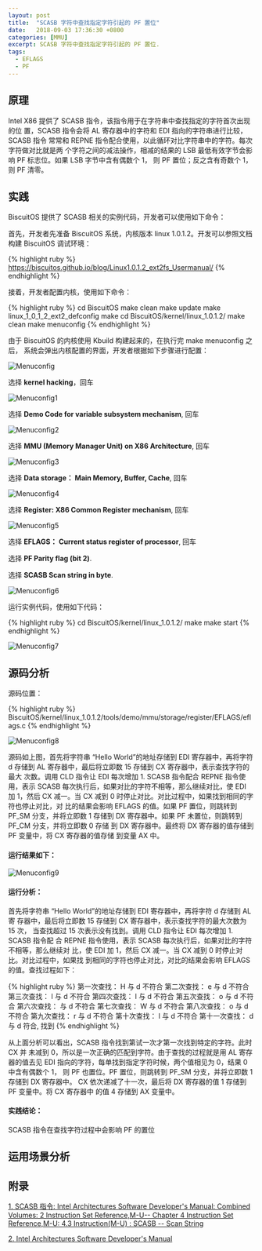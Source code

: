 ```yaml
---
layout: post
title:  "SCASB 字符中查找指定字符引起的 PF 置位"
date:   2018-09-03 17:36:30 +0800
categories: [MMU]
excerpt: SCASB 字符中查找指定字符引起的 PF 置位.
tags:
  - EFLAGS
  - PF
---
```


## 原理

Intel X86 提供了 SCASB 指令，该指令用于在字符串中查找指定的字符首次出现的位
置，SCASB 指令会将 AL 寄存器中的字符和 EDI 指向的字符串进行比较，SCASB 指令
常常和 REPNE 指令配合使用，以此循环对比字符串中的字符。每次字符做对比就是两
个字符之间的减法操作，相减的结果的 LSB 最低有效字节会影响 PF 标志位。如果 
LSB 字节中含有偶数个 1， 则 PF 置位；反之含有奇数个 1，则 PF 清零。

## 实践

BiscuitOS 提供了 SCASB 相关的实例代码，开发者可以使用如下命令：

首先，开发者先准备 BiscuitOS 系统，内核版本 linux 1.0.1.2。开发可以参照文档
构建 BiscuitOS 调试环境：

{% highlight ruby %}
https://biscuitos.github.io/blog/Linux1.0.1.2_ext2fs_Usermanual/
{% endhighlight %}


接着，开发者配置内核，使用如下命令：

{% highlight ruby %}
cd BiscuitOS
make clean
make update
make linux_1_0_1_2_ext2_defconfig
make
cd BiscuitOS/kernel/linux_1.0.1.2/
make clean
make menuconfig
{% endhighlight %}

由于 BiscuitOS 的内核使用 Kbuild 构建起来的，在执行完 make menuconfig 之后，
系统会弹出内核配置的界面，开发者根据如下步骤进行配置：

![Menuconfig](https://raw.githubusercontent.com/EmulateSpace/PictureSet/master/BiscuitOS/kernel/MMU000003.png)

选择 **kernel hacking**，回车

![Menuconfig1](https://raw.githubusercontent.com/EmulateSpace/PictureSet/master/BiscuitOS/kernel/MMU000004.png)

选择 **Demo Code for variable subsystem mechanism**, 回车

![Menuconfig2](https://raw.githubusercontent.com/EmulateSpace/PictureSet/master/BiscuitOS/kernel/MMU000005.png)

选择 **MMU (Memory Manager Unit) on X86 Architecture**, 回车

![Menuconfig3](https://raw.githubusercontent.com/EmulateSpace/PictureSet/master/BiscuitOS/kernel/MMU000006.png)

选择 **Data storage： Main  Memory, Buffer, Cache**, 回车

![Menuconfig4](https://raw.githubusercontent.com/EmulateSpace/PictureSet/master/BiscuitOS/kernel/MMU000007.png)

选择 **Register: X86 Common Register mechanism**, 回车

![Menuconfig5](https://raw.githubusercontent.com/EmulateSpace/PictureSet/master/BiscuitOS/kernel/MMU000008.png)

选择 **EFLAGS： Current status register of processor**, 回车

选择 **PF    Parity flag (bit 2)**.

选择 **SCASB Scan string in byte**.

![Menuconfig6](https://raw.githubusercontent.com/EmulateSpace/PictureSet/master/BiscuitOS/kernel/MMU000205.png)

运行实例代码，使用如下代码：

{% highlight ruby %}
cd BiscuitOS/kernel/linux_1.0.1.2/
make 
make start
{% endhighlight %}

![Menuconfig7](https://raw.githubusercontent.com/EmulateSpace/PictureSet/master/BiscuitOS/kernel/MMU000163.png)

## 源码分析

源码位置：

{% highlight ruby %}
BiscuitOS/kernel/linux_1.0.1.2/tools/demo/mmu/storage/register/EFLAGS/eflags.c
{% endhighlight %}

![Menuconfig8](https://raw.githubusercontent.com/EmulateSpace/PictureSet/master/BiscuitOS/kernel/MMU000164.png)

源码如上图，首先将字符串 “Hello World”的地址存储到 EDI 寄存器中，再将字符 d 
存储到 AL 寄存器中，最后将立即数 15 存储到 CX 寄存器中，表示查找字符的最大
次数。调用 CLD 指令让 EDI 每次增加 1. SCASB 指令配合 REPNE 指令使用，表示 
SCASB 每次执行后，如果对比的字符不相等，那么继续对比，使 EDI 加 1，然后 CX 
减一。当 CX 减到 0 时停止对比。对比过程中，如果找到相同的字符也停止对比，对
比的结果会影响 EFLAGS 的值。如果 PF 置位，则跳转到 PF_SM 分支，并将立即数 1 
存储到 DX 寄存器中。如果 PF 未置位，则跳转到 PF_CM 分支，并将立即数 0 存储
到 DX 寄存器中。最终将 DX 寄存器的值存储到 PF 变量中，将 CX 寄存器的值存储
到变量 AX 中。

#### 运行结果如下：

![Menuconfig9](https://raw.githubusercontent.com/EmulateSpace/PictureSet/master/BiscuitOS/kernel/MMU000165.png)

#### 运行分析：

首先将字符串 “Hello World”的地址存储到 EDI 寄存器中，再将字符 d 存储到 AL 寄
存器中，最后将立即数 15 存储到 CX 寄存器中，表示查找字符的最大次数为 15 次，
当查找超过 15 次表示没有找到。调用 CLD 指令让 EDI 每次增加 1. SCASB 指令配
合 REPNE 指令使用，表示 SCASB 每次执行后，如果对比的字符不相等，那么继续对
比，使 EDI 加 1，然后 CX 减一。当 CX 减到 0 时停止对比。对比过程中，如果找
到相同的字符也停止对比，对比的结果会影响 EFLAGS 的值。查找过程如下：

{% highlight ruby %}
第一次查找： H 与 d 不符合
第二次查找： e 与 d 不符合
第三次查找： l 与 d 不符合
第四次查找： l 与 d 不符合
第五次查找： o 与 d 不符合
第六次查找：   与 d 不符合
第七次查找： W 与 d 不符合
第八次查找： o 与 d 不符合
第九次查找： r 与 d 不符合
第十次查找： l 与 d 不符合
第十一次查找： d 与 d 符合, 找到
{% endhighlight %}

从上面分析可以看出，SCASB 指令找到第试一次才第一次找到特定的字符。此时 CX 并
未减到 0，所以是一次正确的匹配到字符。由于查找的过程就是用 AL 寄存器的值去见 
EDI 指向的字符，每单找到指定字符时候，两个值相见为 0，结果 0 中含有偶数个 1，
则 PF 也置位。PF 置位，则跳转到 PF_SM 分支，并将立即数 1 存储到 DX 寄存器中。
CX 依次递减了十一次，最后将 DX 寄存器的值 1 存储到 PF 变量中。将 CX 寄存器中
的值 4 存储到 AX 变量中。

#### 实践结论：

SCASB 指令在查找字符过程中会影响 PF 的置位

## 运用场景分析

## 附录

[1. SCASB 指令: Intel Architectures Software Developer's Manual: Combined Volumes: 2 Instruction Set Reference,M-U-- Chapter 4 Instruction Set Reference,M-U: 4.3 Instruction(M-U) : SCASB -- Scan String](https://software.intel.com/en-us/articles/intel-sdm)

[2. Intel Architectures Software Developer's Manual](https://github.com/BiscuitOS/Documentation/blob/master/Datasheet/Intel-IA32_DevelopmentManual.pdf)
